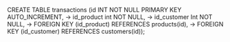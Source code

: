 CREATE TABLE transactions (id INT NOT NULL PRIMARY KEY AUTO_INCREMENT,
    -> id_product int NOT NULL,
    -> id_customer Int NOT NULL,
    -> FOREIGN KEY (id_product) REFERENCES products(id),
    -> FOREIGN KEY (id_customer) REFERENCES customers(id));